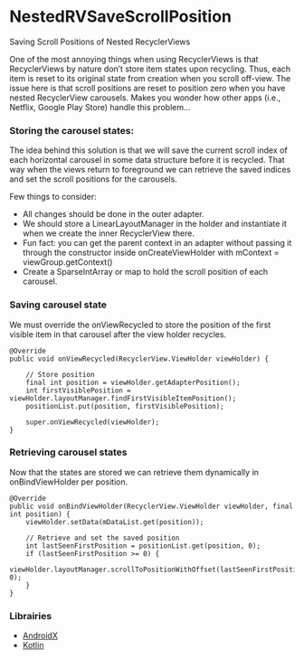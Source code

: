 # NestedRVSaveScrollPosition
Saving Scroll Positions of Nested RecyclerViews

One of the most annoying things when using RecyclerViews is that RecyclerViews by nature don’t store item states upon recycling. Thus, each item is reset to its original state from creation when you scroll off-view. The issue here is that scroll positions are reset to position zero when you have nested RecyclerView carousels. Makes you wonder how other apps (i.e., Netflix, Google Play Store) handle this problem…

### Storing the carousel states:

The idea behind this solution is that we will save the current scroll index of each horizontal carousel in some data structure before it is recycled. That way when the views return to foreground we can retrieve the saved indices and set the scroll positions for the carousels.

Few things to consider:

* All changes should be done in the outer adapter.
* We should store a LinearLayoutManager in the holder and instantiate it when we create the inner RecyclerView there.
* Fun fact: you can get the parent context in an adapter without passing it through the constructor inside onCreateViewHolder with mContext = viewGroup.getContext()
* Create a SparseIntArray or map to hold the scroll position of each carousel.

### Saving carousel state
We must override the onViewRecycled to store the position of the first visible item in that carousel after the view holder recycles.

    @Override
    public void onViewRecycled(RecyclerView.ViewHolder viewHolder) {
        
        // Store position
        final int position = viewHolder.getAdapterPosition();
        int firstVisiblePosition = viewHolder.layoutManager.findFirstVisibleItemPosition();
        positionList.put(position, firstVisiblePosition);

        super.onViewRecycled(viewHolder);
    }

### Retrieving carousel states
Now that the states are stored we can retrieve them dynamically in onBindViewHolder per position.

    @Override
    public void onBindViewHolder(RecyclerView.ViewHolder viewHolder, final int position) {
        viewHolder.setData(mDataList.get(position));

        // Retrieve and set the saved position 
        int lastSeenFirstPosition = positionList.get(position, 0);
        if (lastSeenFirstPosition >= 0) {
            viewHolder.layoutManager.scrollToPositionWithOffset(lastSeenFirstPosition, 0);
        }
    }

 ### Librairies
* [AndroidX][AndroidX] 
* [Kotlin][Kotlin]

[AndroidX]: https://developer.android.com/jetpack/androidx
[Kotlin]: https://kotlinlang.org/docs/tutorials/kotlin-android.html
